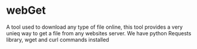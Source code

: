 # webGet
A tool used to download any type of file online, this tool provides a very unieq way to get a file from any websites server. We have python Requests library, wget and curl commands installed
